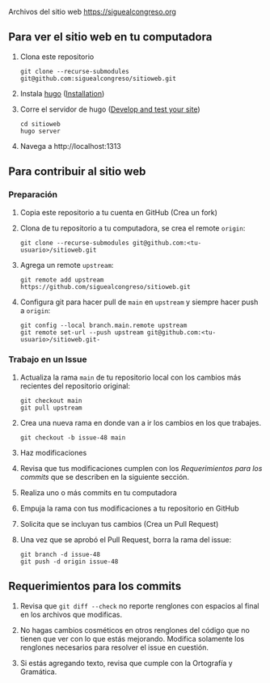Archivos del sitio web https://siguealcongreso.org

## Para ver el sitio web en tu computadora

1. Clona este repositorio

       git clone --recurse-submodules git@github.com:siguealcongreso/sitioweb.git

2. Instala [hugo](https://gohugo.io/) ([Installation](https://gohugo.io/installation/))

3. Corre el servidor de hugo ([Develop and test your site](https://gohugo.io/getting-started/usage/#develop-and-test-your-site))

       cd sitioweb
       hugo server

4. Navega a http://localhost:1313

## Para contribuir al sitio web

### Preparación

1. Copia este repositorio a tu cuenta en GitHub (Crea un fork)

2. Clona de tu repositorio a tu computadora, se crea el remote `origin`:

       git clone --recurse-submodules git@github.com:<tu-usuario>/sitioweb.git

3. Agrega un remote `upstream`:

       git remote add upstream https://github.com/siguealcongreso/sitioweb.git

4. Configura git para hacer pull de `main` en `upstream` y siempre hacer push
a `origin`:

       git config --local branch.main.remote upstream
       git remote set-url --push upstream git@github.com:<tu-usuario>/sitioweb.git-

### Trabajo en un Issue

1. Actualiza la rama `main` de tu repositorio local con los cambios más
recientes del repositorio original:

       git checkout main
       git pull upstream

2. Crea una nueva rama en donde van a ir los cambios en los que trabajes.

       git checkout -b issue-48 main

3. Haz modificaciones

4. Revisa que tus modificaciones cumplen con los *Requerimientos para
los commits* que se describen en la siguiente sección.

5. Realiza uno o más commits en tu computadora

6. Empuja la rama con tus modificaciones a tu repositorio en GitHub

7. Solicita que se incluyan tus cambios (Crea un Pull Request)

8. Una vez que se aprobó el Pull Request, borra la rama del issue:

       git branch -d issue-48
       git push -d origin issue-48

## Requerimientos para los commits

1. Revisa que `git diff --check` no reporte renglones con espacios al
final en los archivos que modificas.

2. No hagas cambios cosméticos en otros renglones del código que no
tienen que ver con lo que estás mejorando.  Modifica solamente los
renglones necesarios para resolver el issue en cuestión.

3. Si estás agregando texto, revisa que cumple con la Ortografía y
Gramática.
